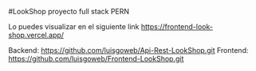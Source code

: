 #LookShop proyecto full stack PERN

Lo puedes visualizar en el siguiente link
https://frontend-look-shop.vercel.app/

Backend: https://github.com/luisgoweb/Api-Rest-LookShop.git
Frontend: https://github.com/luisgoweb/Frontend-LookShop.git